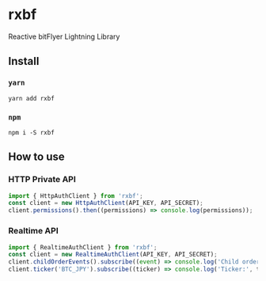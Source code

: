 # rxbf
Reactive bitFlyer Lightning Library

## Install

### `yarn`

```
yarn add rxbf
```

### `npm`

```
npm i -S rxbf
```

## How to use

### HTTP Private API

```typescript
import { HttpAuthClient } from 'rxbf';
const client = new HttpAuthClient(API_KEY, API_SECRET);
client.permissions().then((permissions) => console.log(permissions));
```

### Realtime API

```typescript
import { RealtimeAuthClient } from 'rxbf';
const client = new RealtimeAuthClient(API_KEY, API_SECRET);
client.childOrderEvents().subscribe((event) => console.log('Child order event:', event));
client.ticker('BTC_JPY').subscribe((ticker) => console.log('Ticker:', ticker));
```
